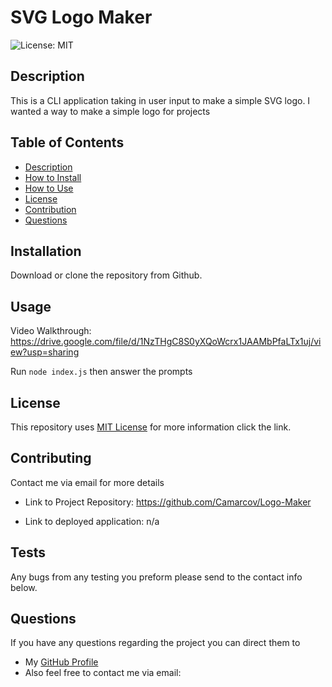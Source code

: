 # SVG Logo Maker   
![License: MIT](https://img.shields.io/badge/License-MIT-yellow.svg)

## Description

This is a CLI application taking in user input to make a simple SVG logo.
I wanted a way to make a simple logo for projects
  
## Table of Contents
* [Description](#Desription)
* [How to Install](#Installation)
* [How to Use](#Usage)
* [License](#License)
* [Contribution](#Contributing)
* [Questions](#Questions)

## Installation

Download or clone the repository from Github.

## Usage

Video Walkthrough: https://drive.google.com/file/d/1NzTHgC8S0yXQoWcrx1JAAMbPfaLTx1uj/view?usp=sharing

Run `node index.js` then answer the prompts

## License
This repository uses [MIT License](https://opensource.org/licenses/MIT) for more information click the link.

## Contributing

Contact me via email for more details

* Link to Project Repository: https://github.com/Camarcov/Logo-Maker

* Link to deployed application: n/a

## Tests
Any bugs from any testing you preform please send to the contact info below.

## Questions
If you have any questions regarding the project you can direct them to 
* My [GitHub Profile](https://www.github.com/Camarcov)
* Also feel free to contact me via email: 
